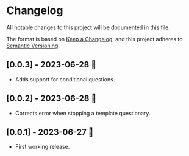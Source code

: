 # Changelog

All notable changes to this project will be documented in this file.

The format is based on [Keep a Changelog](https://keepachangelog.com/en/1.0.0/),
and this project adheres to [Semantic Versioning](https://semver.org/spec/v2.0.0.html).

## [0.0.3] - 2023-06-28 :wrench:

- Adds support for conditional questions.

## [0.0.2] - 2023-06-28 :hammer:

- Corrects error when stopping a template questionary.

## [0.0.1] - 2023-06-27 :gem:

- First working release.
